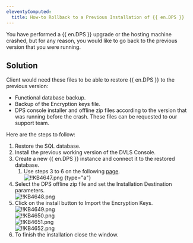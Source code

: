 ```yaml
---
eleventyComputed:
  title: How-to Rollback to a Previous Installation of {{ en.DPS }}
---
```

You have performed a {{ en.DPS }} upgrade or the hosting machine crashed, but for any reason, you would like to go back to the previous version that you were running.

## Solution

Client would need these files to be able to restore {{ en.DPS }} to the previous version:  

- Functional database backup.
- Backup of the Encryption keys file.
- DPS console installer and offline zip files according to the version that was running before the crash. These files can be requested to our support team.

Here are the steps to follow:

1. Restore the SQL database.
1. Install the previous working version of the DVLS Console.
1. Create a new {{ en.DPS }} instance and connect it to the restored database.
   1. Use steps 3 to 6 on the following [page](/server/installation/create-server-instance/).  
      ![!!KB4647.png](https://webdevolutions.azureedge.net/docs/en/kb/KB4647.png)
      {type="a"}
1. Select the DPS offline zip file and set the Installation Destination parameters.  
   ![!!KB4648.png](https://webdevolutions.azureedge.net/docs/en/kb/KB4648.png)
1. Click on the install button to Import the Encryption Keys.  
   ![!!KB4649.png](https://webdevolutions.azureedge.net/docs/en/kb/KB4649.png)  
   ![!!KB4650.png](https://webdevolutions.azureedge.net/docs/en/kb/KB4650.png)  
   ![!!KB4651.png](https://webdevolutions.azureedge.net/docs/en/kb/KB4651.png)  
   ![!!KB4652.png](https://webdevolutions.azureedge.net/docs/en/kb/KB4652.png)  
1. To finish the installation close the window.
